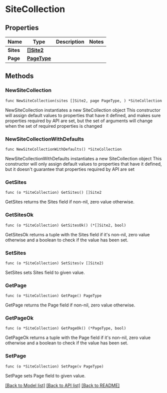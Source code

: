 # SiteCollection

## Properties

Name | Type | Description | Notes
------------ | ------------- | ------------- | -------------
**Sites** | [**[]Site2**](Site2.md) |  | 
**Page** | [**PageType**](PageType.md) |  | 

## Methods

### NewSiteCollection

`func NewSiteCollection(sites []Site2, page PageType, ) *SiteCollection`

NewSiteCollection instantiates a new SiteCollection object
This constructor will assign default values to properties that have it defined,
and makes sure properties required by API are set, but the set of arguments
will change when the set of required properties is changed

### NewSiteCollectionWithDefaults

`func NewSiteCollectionWithDefaults() *SiteCollection`

NewSiteCollectionWithDefaults instantiates a new SiteCollection object
This constructor will only assign default values to properties that have it defined,
but it doesn't guarantee that properties required by API are set

### GetSites

`func (o *SiteCollection) GetSites() []Site2`

GetSites returns the Sites field if non-nil, zero value otherwise.

### GetSitesOk

`func (o *SiteCollection) GetSitesOk() (*[]Site2, bool)`

GetSitesOk returns a tuple with the Sites field if it's non-nil, zero value otherwise
and a boolean to check if the value has been set.

### SetSites

`func (o *SiteCollection) SetSites(v []Site2)`

SetSites sets Sites field to given value.


### GetPage

`func (o *SiteCollection) GetPage() PageType`

GetPage returns the Page field if non-nil, zero value otherwise.

### GetPageOk

`func (o *SiteCollection) GetPageOk() (*PageType, bool)`

GetPageOk returns a tuple with the Page field if it's non-nil, zero value otherwise
and a boolean to check if the value has been set.

### SetPage

`func (o *SiteCollection) SetPage(v PageType)`

SetPage sets Page field to given value.



[[Back to Model list]](../README.md#documentation-for-models) [[Back to API list]](../README.md#documentation-for-api-endpoints) [[Back to README]](../README.md)


